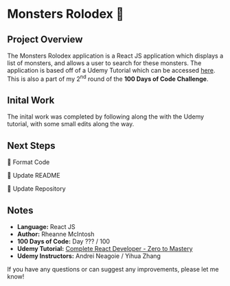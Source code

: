 # Monsters Rolodex :japanese_ogre:

## Project Overview
The Monsters Rolodex application is a React JS application which displays a list of monsters, and allows a user to search for these monsters. The application is based off of a Udemy Tutorial which can be accessed [here](https://www.udemy.com/course/complete-react-developer-zero-to-mastery/). This is also a part of my 2<sup>nd</sup> round of the **100 Days of Code Challenge**.

## Inital Work
The inital work was completed by following along the with the Udemy tutorial, with some small edits along the way.

## Next Steps
:black_square_button: Format Code

:black_square_button: Update README

:black_square_button: Update Repository

## Notes
- **Language:** React JS
- **Author:** Rheanne McIntosh
- **100 Days of Code:** Day ??? / 100
- **Udemy Tutorial:** [Complete React Developer - Zero to Mastery](https://www.udemy.com/course/complete-react-developer-zero-to-mastery/)
- **Udemy Instructors:** Andrei Neagoie / Yihua Zhang

If you have any questions or can suggest any improvements, please let me know!
